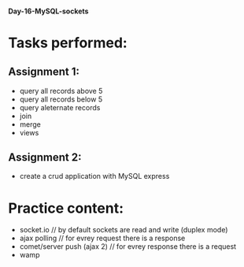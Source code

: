 #### Day-16-MySQL-sockets
# Tasks performed:

## Assignment 1:
- query all records above 5
- query all records below 5
- query aleternate records
- join
- merge
- views

## Assignment 2:
- create a crud application with MySQL express

# Practice content:
- socket.io      // by default sockets are read and write (duplex mode)
- ajax polling     // for evrey request there is a response
- comet/server push (ajax 2)     // for evrey response there is a request
- wamp